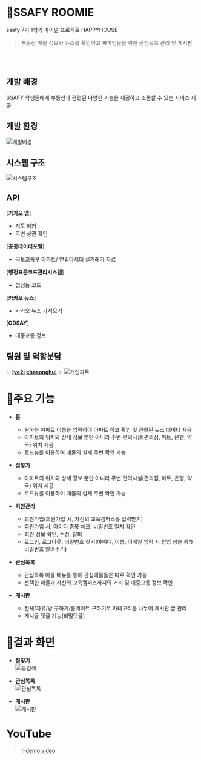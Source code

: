 # 🏡SSAFY ROOMIE
ssafy 7기 1학기 파이널 프로젝트 HAPPYHOUSE
> 부동산 매물 정보와 뉴스를 확인하고 싸피인들을 위한 관심목록 관리 및 게시판 </br>

</br>
</br>

## 개발 배경
SSAFY 학생들에게 부동산과 관련된 다양한 기능을 제공하고 소통할 수 있는 서비스 제공 

## 개발 환경
![개발배경](https://user-images.githubusercontent.com/65855978/170502431-c1ee4708-01d1-4190-8e50-935a740aaae1.png)
## 시스템 구조
![시스템구조](https://user-images.githubusercontent.com/65855978/170502015-0c4c82fa-1645-4468-b313-62731fcca021.png)

## API
[**카카오 맵**]
- 지도 마커
- 주변 상권 확인

[**공공데이터포털**]
- 국토교통부 아파트/ 연립다세대 실거래가 자료

[**행정표준코드관리시스템**]
- 법정동 코드

[**카카오 뉴스**]
- 카카오 뉴스 가져오기

[**ODSAY**]
- 대중교통 정보


## 팀원 및 역할분담
✨ **[lye2i](https://github.com/lye2i)**  **[chasonghui](https://github.com/chasonghui)** ✨
![개인파트](https://user-images.githubusercontent.com/65855978/170497377-c4a6d5d6-31c1-49e6-94ac-3964d8ad70fa.png)
</br>

# 🏡주요 기능
- **홈**
    - 원하는 아파트 이름을 입력하여 아파트 정보 확인 및 관련된 뉴스 데이터 제공
    - 아파트의 위치와 상세 정보 뿐만 아니라 주변 편의시설(편의점, 마트, 은행, 약국) 위치 제공
    - 로드뷰를 이용하여 매물의 실제 주변 확인 가능

- **집찾기**
    - 아파트의 위치와 상세 정보 뿐만 아니라 주변 편의시설(편의점, 마트, 은행, 약국) 위치 제공
    - 로드뷰를 이용하여 매물의 실제 주변 확인 가능

- **회원관리**
    - 회원가입(회원가입 시, 자신의 교육캠퍼스를 입력받기)
    - 회원가입 시, 아이디 중복 체크, 비밀번호 일치 확인
    - 회원 정보 확인, 수정, 탈퇴
    - 로그인, 로그아웃, 비밀번호 찾기(아이디, 이름, 이메일 입력 시 팝업 창을 통해 비밀번호 알려주기)

- **관심목록**
    - 관심목록 매물 메뉴를 통해 관심매물들은 따로 확인 가능
    - 선택한 매물과 자신의 교육캠퍼스까지의 거리 및 대중교통 정보 확인
    
- **게시판**
    - 전체/자유/방 구하기/룸메이트 구하기로 카테고리를 나누어 게시판 글 관리
    - 게시글 댓글 기능(비밀댓글)


# 🏡결과 화면
- **집찾기**   
![동검색](https://user-images.githubusercontent.com/65855978/170507754-82a7a085-982b-4d7b-92a8-f639a8cd7c69.gif)   
   
- **관심목록**   
![관심목록](https://user-images.githubusercontent.com/65855978/170507848-73942623-1120-4292-bbe7-0e91287fe52c.gif)   
   
- **게시판**   
![게시판](https://user-images.githubusercontent.com/65855978/170507942-ccab895d-777b-4b72-9c24-aa2ce9fa23f2.gif)   

# YouTube
>  ✨[demo video](https://www.youtube.com/watch?v=BEAs4nZEI5M)<br/>
